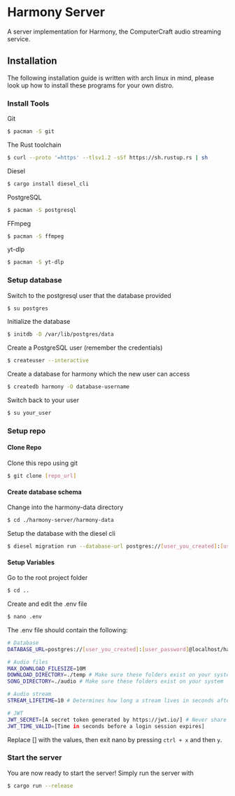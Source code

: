 # Harmony Server
A server implementation for Harmony, the ComputerCraft audio streaming service.

## Installation
The following installation guide is written with arch linux in mind, please look up how to install these programs for your own distro.

### Install Tools
Git
```sh
$ pacman -S git
```

The Rust toolchain
```sh
$ curl --proto '=https' --tlsv1.2 -sSf https://sh.rustup.rs | sh
```

Diesel
```sh
$ cargo install diesel_cli
```

PostgreSQL
```sh
$ pacman -S postgresql
```

FFmpeg
```sh
$ pacman -S ffmpeg
```

yt-dlp
```sh
$ pacman -S yt-dlp
```

### Setup database
Switch to the postgresql user that the database provided
```sh
$ su postgres 
```

Initialize the database
```sh
$ initdb -D /var/lib/postgres/data
```

Create a PostgreSQL user (remember the credentials)
```sh
$ createuser --interactive
```

Create a database for harmony which the new user can access
```sh
$ createdb harmony -O database-username
```

Switch back to your user
```sh
$ su your_user 
```

### Setup repo
#### Clone Repo
Clone this repo using git
```sh
$ git clone [repo_url]
```

#### Create database schema
Change into the harmony-data directory
```sh
$ cd ./harmony-server/harmony-data
```

Setup the database with the diesel cli
```sh
$ diesel migration run --database-url postgres://[user_you_created]:[user_password]@localhost/harmony
```

#### Setup Variables
Go to the root project folder
```sh
$ cd ..
```

Create and edit the .env file
```sh
$ nano .env
```

The .env file should contain the following:
```sh
# Database
DATABASE_URL=postgres://[user_you_created]:[user_password]@localhost/harmony # Never share this with anyone!

# Audio files
MAX_DOWNLOAD_FILESIZE=10M
DOWNLOAD_DIRECTORY=./temp # Make sure these folders exist on your system
SONG_DIRECTORY=./audio # Make sure these folders exist on your system

# Audio stream
STREAM_LIFETIME=10 # Determines how long a stream lives in seconds after no requests have been made to it

# JWT
JWT_SECRET=[A secret token generated by https://jwt.io/] # Never share this with anyone!
JWT_TIME_VALID=[Time in seconds before a login session expires]
```

Replace [] with the values, then exit nano by pressing `ctrl + x` and then `y`.

### Start the server
You are now ready to start the server! Simply run the server with
```sh
$ cargo run --release
```